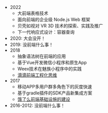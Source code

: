 - 2022
  - 大前端表格技术
  - 面向前端的企业级 Node.js Web 框架
  - 贝壳如视对 VR 3D 技术的探索、实践及推广
  - 下一代响应式设计：容器查询
- 2020: 大会没开！
- 2019: 没前端什么事！
- 2018
  - 抽象语法树在前端的应用
  - 基于Vue开发微信小程序和原生App
  - Weex技术在魅族小程序中的实践
  - [滴滴前端工程化思维](http://www.uml.org.cn/AJAX/201809251.asp)
- 2017
  - 移动APP多用户群多角色下的灰度快速
  - 基于gradle插件的SDK产品新集成方案
  - [饿了么前端基础设施的建设](https://www.51cto.com/article/555665.html)
- 2016-2012: 没前端什么事！